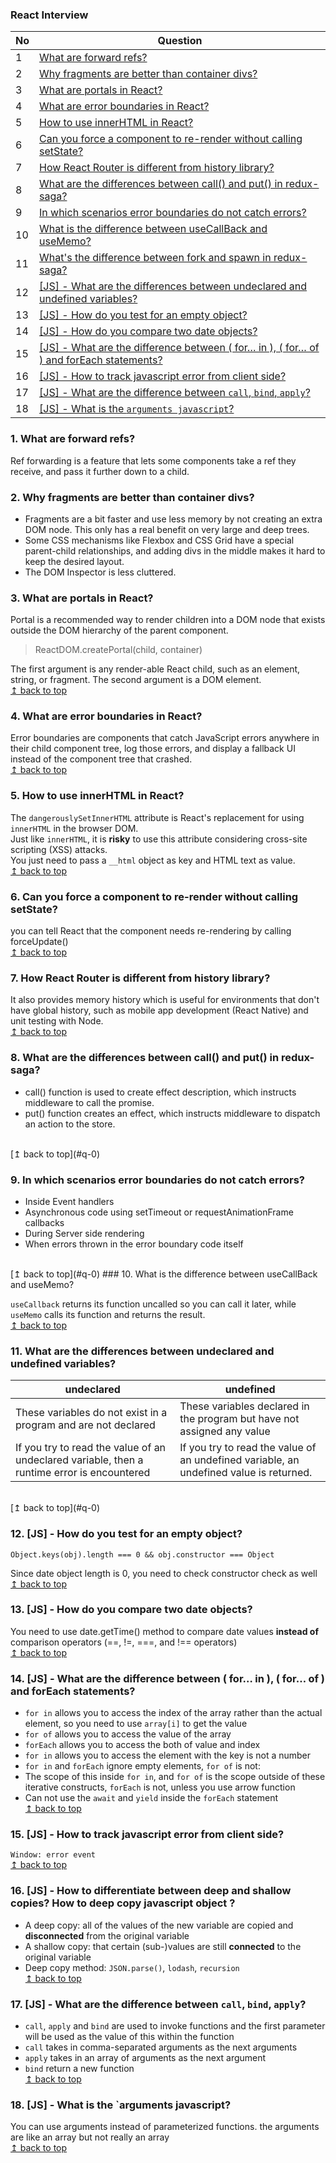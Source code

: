 ### <span id="q-0">React Interview</span>

| No  | Question                                                                                         |
| --- | ------------------------------------------------------------------------------------------------ |
| 1   | [What are forward refs?](#q-1)                                                                   |
| 2   | [Why fragments are better than container divs?](#q-2)                                            |
| 3   | [What are portals in React?](#q-3)                                                               |
| 4   | [What are error boundaries in React?](#q-4)                                                      |
| 5   | [How to use innerHTML in React?](#q-5)                                                           |
| 6   | [Can you force a component to re-render without calling setState?](#q-6)                         |
| 7   | [How React Router is different from history library?](#q-7)                                      |
| 8   | [What are the differences between call() and put() in redux-saga?](#q-8)                         |
| 9   | [In which scenarios error boundaries do not catch errors?](#q-9)                                 |
| 10  | [What is the difference between useCallBack and useMemo?](#q-10)                                 |
| 11  | [What's the difference between fork and spawn in redux-saga?](#q-11)                             |
| 12  | [[JS] - What are the differences between undeclared and undefined variables?](#q-12)             |
| 13  | [[JS] - How do you test for an empty object?](#q-13)                                             |
| 14  | [[JS] - How do you compare two date objects?](#q-14)                                             |
| 15  | [[JS] - What are the difference between ( for… in ), ( for… of ) and forEach statements?](#q-15) |
| 16  | [[JS] - How to track javascript error from client side?](#q-16)                                  |
| 17  | [[JS] - What are the difference between `call`, `bind`, `apply`?](#q-17)                         |
| 18  | [[JS] - What is the `arguments javascript`?](#q-18)                                              |

### <span id="q-1">1. What are forward refs?</span>

Ref forwarding is a feature that lets some components take a ref they receive, and pass it further down to a child.

### <span id="q-2">2. Why fragments are better than container divs?</span>

<ul>
    <li>Fragments are a bit faster and use less memory by not creating an extra DOM node. This only has a real benefit on very large and deep trees.</li>
    <li>Some CSS mechanisms like Flexbox and CSS Grid have a special parent-child relationships, and adding divs in the middle makes it hard to keep the desired layout.</li>
    <li>The DOM Inspector is less cluttered.</li>
</ul>

### <span id="q-3">3. What are portals in React?</span>

Portal is a recommended way to render children into a DOM node that exists outside the DOM hierarchy of the parent component.

> ReactDOM.createPortal(child, container)

The first argument is any render-able React child, such as an element, string, or fragment. The second argument is a DOM element.
<br>
[↥ back to top](#q-0)

### <span id="q-4">4. What are error boundaries in React?</span>

Error boundaries are components that catch JavaScript errors anywhere in their child component tree, log those errors, and display a fallback UI instead of the component tree that crashed.
<br>
[↥ back to top](#q-0)

### <span id="q-5">5. How to use innerHTML in React?</span>

The `dangerouslySetInnerHTML` attribute is React's replacement for using `innerHTML` in the browser DOM. <br>
Just like `innerHTML`, it is **risky** to use this attribute considering cross-site scripting (XSS) attacks. <br>
You just need to pass a `__html` object as key and HTML text as value.
<br>
[↥ back to top](#q-0)

### <span id="q-6">6. Can you force a component to re-render without calling setState?</span>

you can tell React that the component needs re-rendering by calling forceUpdate()
<br>
[↥ back to top](#q-0)

### <span id="q-7">7. How React Router is different from history library?</span>

It also provides memory history which is useful for environments that don't have global history, such as mobile app development (React Native) and unit testing with Node.
<br>
[↥ back to top](#q-0)

### <span id="q-8">8. What are the differences between call() and put() in redux-saga?</span>

<ul>
    <li>call() function is used to create effect description, which instructs middleware to call the promise.</li>
    <li>put() function creates an effect, which instructs middleware to dispatch an action to the store.
    </li>
</ul>
 <br>
[↥ back to top](#q-0)

### <span id="q-9">9. In which scenarios error boundaries do not catch errors?</span>

<ul>
    <li>Inside Event handlers</li>
     <li>Asynchronous code using setTimeout or requestAnimationFrame callbacks</li>
      <li>During Server side rendering</li>
       <li>When errors thrown in the error boundary code itself</li>
</ul>
 <br>
[↥ back to top](#q-0)
### <span id="q-10">10. What is the difference between useCallBack and useMemo?</span>

`useCallback` returns its function uncalled so you can call it later, while `useMemo` calls its function and returns the result.
<br>
[↥ back to top](#q-0)

### <span id="q-11">11. What are the differences between undeclared and undefined variables? <span>

| undeclared                                                                                  | undefined                                                                              |
| ------------------------------------------------------------------------------------------- | -------------------------------------------------------------------------------------- |
| These variables do not exist in a program and are not declared                              | These variables declared in the program but have not assigned any value                |
| If you try to read the value of an undeclared variable, then a runtime error is encountered | If you try to read the value of an undefined variable, an undefined value is returned. |

 <br>
[↥ back to top](#q-0)

### <span id="q-12">12. [JS] - How do you test for an empty object? </span>

```
Object.keys(obj).length === 0 && obj.constructor === Object
```

Since date object length is 0, you need to check constructor check as well
<br>
[↥ back to top](#q-0)

### <span id="q-13">13. [JS] - How do you compare two date objects? </span>

You need to use date.getTime() method to compare date values **instead of** comparison operators (==, !=, ===, and !== operators)
<br>
[↥ back to top](#q-0)

### <span id="q-14">14. [JS] - What are the difference between ( for… in ), ( for… of ) and forEach statements? </span>

-   `for in` allows you to access the index of the array rather than the actual element, so you need to use `array[i]` to get the value
-   `for of` allows you to access the value of the array
-   `forEach` allows you to access the both of value and index
-   `for in` allows you to access the element with the key is not a number
-   `for in` and `forEach` ignore empty elements, `for of` is not:
-   The scope of this inside `for in`, and `for of` is the scope outside of these iterative constructs, `forEach` is not, unless you use arrow function
-   Can not use the `await` and `yield` inside the `forEach` statement
    <br>
    [↥ back to top](#q-0)

### <span id="q-15">15. [JS] - How to track javascript error from client side? </span>

`Window: error event`
<br>
[↥ back to top](#q-0)

### <span id="q-16">16. [JS] - How to differentiate between deep and shallow copies? How to deep copy javascript object ?</span>

-   A deep copy: all of the values of the new variable are copied and **disconnected** from the original variable
-   A shallow copy: that certain (sub-)values are still **connected** to the original variable
-   Deep copy method: `JSON.parse()`, `lodash`, `recursion`
    <br>
    [↥ back to top](#q-0)

### <span id="q-17">17. [JS] - What are the difference between `call`, `bind`, `apply`? </span>

-   `call`, `apply` and `bind` are used to invoke functions and the first parameter will be used as the value of this within the function
-   `call` takes in comma-separated arguments as the next arguments
-   `apply` takes in an array of arguments as the next argument
-   `bind` return a new function
    <br>
    [↥ back to top](#q-0)

### <span id="q-18">18. [JS] - What is the `arguments javascript? </span>

You can use arguments instead of parameterized functions. the arguments are like an array but not really an array
<br>
[↥ back to top](#q-0)
